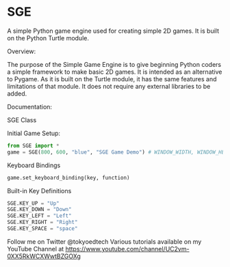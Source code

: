 # SGE
A simple Python game engine used for creating simple 2D games.  It is built on the Python Turtle module.

Overview:

The purpose of the Simple Game Engine is to give beginning Python coders a simple framework to make basic 2D games.  It is intended as an alternative to Pygame. As it is built on the Turtle module, it has the same features and limitations of that module. It does not require any external libraries to be added.

Documentation:

SGE Class

Initial Game Setup:

```python
from SGE import *
game = SGE(800, 600, "blue", "SGE Game Demo") # WINDOW_WIDTH, WINDOW_HEIGHT, Background Color, and Window Title
```

Keyboard Bindings
```python
game.set_keyboard_binding(key, function)
```
Built-in Key Definitions
```python    
SGE.KEY_UP = "Up"
SGE.KEY_DOWN = "Down"
SGE.KEY_LEFT = "Left"
SGE.KEY_RIGHT = "Right"
SGE.KEY_SPACE = "space"
```



Follow me on Twitter @tokyoedtech
Various tutorials available on my YouTube Channel at https://www.youtube.com/channel/UC2vm-0XX5RkWCXWwtBZGOXg
